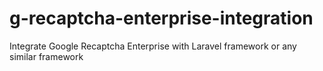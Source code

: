 # g-recaptcha-enterprise-integration
 Integrate Google Recaptcha Enterprise with Laravel framework or any similar framework
